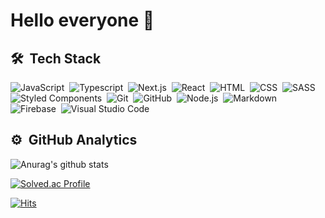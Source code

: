 # Hello everyone 👋



<!--
**Salvation-sub/Salvation-sub** is a ✨ _special_ ✨ repository because its `README.md` (this file) appears on your GitHub profile.

Here are some ideas to get you started:

- 🔭 I’m currently working on ...
- 🌱 I’m currently learning ...
- 👯 I’m looking to collaborate on ...
- 🤔 I’m looking for help with ...
- 💬 Ask me about ...
- 📫 How to reach me: ...
- 😄 Pronouns: ...
- ⚡ Fun fact: ...
-->

## 🛠 &nbsp;Tech Stack

![JavaScript](https://img.shields.io/badge/-JavaScript-161616?style=flat-square&logo=javascript)&nbsp;
![Typescript](https://img.shields.io/badge/-Typescript-161616?style=flat-square&logo=typescript)&nbsp;
![Next.js](https://img.shields.io/badge/-Next-161616?style=flat-square&logo=next.js)&nbsp;
![React](https://img.shields.io/badge/-React-161616?style=flat-square&logo=react)&nbsp;
![HTML](https://img.shields.io/badge/-HTML-161616?style=flat-square&logo=HTML5)&nbsp;
![CSS](https://img.shields.io/badge/-CSS-161616?style=flat-square&logo=CSS3&logoColor=1572B6)&nbsp;
![SASS](https://img.shields.io/badge/-SASS-161616?style=flat-square&logo=SASS)&nbsp;
![Styled Components](https://img.shields.io/badge/-Styled%20Components-161616?style=flat-square&logo=styledcomponents)&nbsp;
![Git](https://img.shields.io/badge/-Git-161616?style=flat-square&logo=git)&nbsp;
![GitHub](https://img.shields.io/badge/-GitHub-161616?style=flat-square&logo=github)&nbsp;
![Node.js](https://img.shields.io/badge/-Node.js-161616?style=flat-square&logo=node.js)&nbsp;
![Markdown](https://img.shields.io/badge/-Markdown-161616?style=flat-square&logo=markdown)&nbsp;
![Firebase](https://img.shields.io/badge/-Firebase-161616?style=flat-square&logo=firebase)&nbsp;
![Visual Studio Code](https://img.shields.io/badge/-Visual%20Studio%20Code-161616?style=flat-square&logo=visual-studio-code&logoColor=007ACC)&nbsp;

## ⚙️ &nbsp;GitHub Analytics

![Anurag's github stats](https://github-readme-stats.vercel.app/api?username=Salvation-sub&show_icons=true&theme=shades-of-purple)

[![Solved.ac Profile](http://mazassumnida.wtf/api/v2/generate_badge?boj=kyman19940214)](https://solved.ac/kyman19940214/)




[![Hits](https://hits.seeyoufarm.com/api/count/incr/badge.svg?url=https%3A%2F%2Fgithub.com%2FSalvation-sub%2Fhit-counter&count_bg=%233D76C8&title_bg=%23555555&icon=&icon_color=%23E7E7E7&title=hits&edge_flat=false)](https://hits.seeyoufarm.com)


